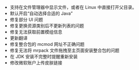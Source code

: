 ---
---

- 支持在文件管理器中显示文件，或者在 Linux 中直接打开父目录。
- 默认开启“自动选择合适的 Java”
- 修复部分 UI 问题
- 修复更换资源类别后不更新列表的问题
- 修复无法获取前置模组信息
- 更新翻译
- 修复整合包的 mcmod 网址不正确问题
- 修复无法将 mrpack 文件拖拽至主页面安装整合包的问题
- 在 JDK 安装不完整时提醒重新安装
- 修改微软账户上传皮肤链接
